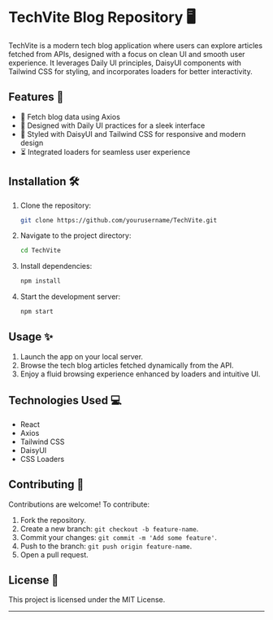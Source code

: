 # TechVite Blog Repository 🖥️

TechVite is a modern tech blog application where users can explore articles fetched from APIs, designed with a focus on clean UI and smooth user experience. It leverages Daily UI principles, DaisyUI components with Tailwind CSS for styling, and incorporates loaders for better interactivity.

## Features 🚀

- 📡 Fetch blog data using Axios
- 🎨 Designed with Daily UI practices for a sleek interface
- 🌼 Styled with DaisyUI and Tailwind CSS for responsive and modern design
- ⏳ Integrated loaders for seamless user experience

## Installation 🛠️

1. Clone the repository:
   ```bash
   git clone https://github.com/yourusername/TechVite.git
   ```

2. Navigate to the project directory:
   ```bash
   cd TechVite
   ```

3. Install dependencies:
   ```bash
   npm install
   ```

4. Start the development server:
   ```bash
   npm start
   ```

## Usage ✨

1. Launch the app on your local server.
2. Browse the tech blog articles fetched dynamically from the API.
3. Enjoy a fluid browsing experience enhanced by loaders and intuitive UI.

## Technologies Used 💻

- React
- Axios
- Tailwind CSS
- DaisyUI
- CSS Loaders

## Contributing 🤝

Contributions are welcome! To contribute:
1. Fork the repository.
2. Create a new branch: `git checkout -b feature-name`.
3. Commit your changes: `git commit -m 'Add some feature'`.
4. Push to the branch: `git push origin feature-name`.
5. Open a pull request.

## License 📄

This project is licensed under the MIT License.

---
